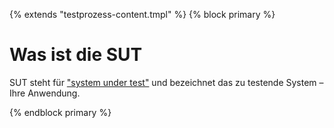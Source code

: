 {% extends "testprozess-content.tmpl" %}
{% block primary %}

Was ist die SUT
===============

SUT steht für ["system under test"](https://en.wikipedia.org/wiki/System_under_test) und bezeichnet das zu testende System – Ihre Anwendung.

{% endblock primary %}